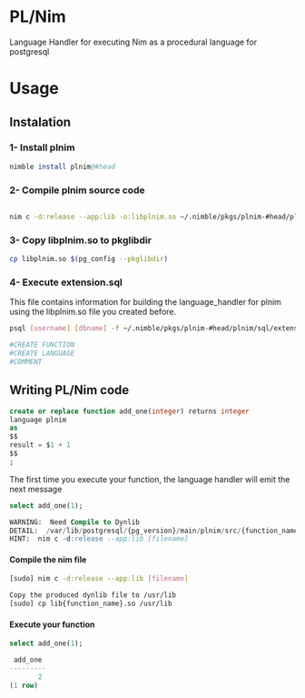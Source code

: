 # PL/Nim
Language Handler for executing Nim as a procedural language for postgresql

# Usage

##  Instalation
### 1- Install plnim 
```nim
nimble install plnim@#head
```

### 2- Compile plnim source code
```bash

nim c -d:release --app:lib -o:libplnim.so ~/.nimble/pkgs/plnim-#head/plnim
```

### 3- Copy libplnim.so to pkglibdir
```bash
cp libplnim.so $(pg_config --pkglibdir)
```

### 4- Execute extension.sql

This file contains information for building the language_handler for plnim using the libplnim.so file you created before.


```bash
psql [username] [dbname] -f ~/.nimble/pkgs/plnim-#head/plnim/sql/extension.sql

#CREATE FUNCTION
#CREATE LANGUAGE
#COMMENT

```
## Writing PL/Nim code

```sql
create or replace function add_one(integer) returns integer
language plnim 
as
$$
result = $1 + 1
$$
;
```
The first time you execute your function, the language handler will emit the next message
```sql
select add_one(1);

WARNING:  Need Compile to Dynlib
DETAIL:  /var/lib/postgresql/{pg_version}/main/plnim/src/{function_name}.nim was created.
HINT:  nim c -d:release --app:lib [filename]

```
#### Compile the nim file 
```bash
[sudo] nim c -d:release --app:lib [filename]

Copy the produced dynlib file to /usr/lib
[sudo] cp lib{function_name}.so /usr/lib

```
#### Execute your function
```sql
select add_one(1);

 add_one
---------
       2
(1 row)

```
